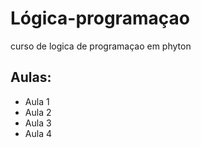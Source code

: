 # Lógica-programaçao
curso de logica de programaçao em phyton

## Aulas:
- Aula 1  
- Aula 2
- Aula 3
- Aula 4
